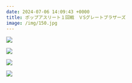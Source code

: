 ```yaml
---
date: 2024-07-06 14:09:43 +0000
title: ポップアスリート１回戦　ＶSグレートブラザーズ
image: /img/150.jpg
---
```

![](/img/149.jpg)

![](/img/151.jpg)

![](/img/152.jpg)

![](/img/153.jpg)
